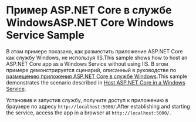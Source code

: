 # <a name="aspnet-core-windows-service-sample"></a><span data-ttu-id="d176d-101">Пример ASP.NET Core в службе Windows</span><span class="sxs-lookup"><span data-stu-id="d176d-101">ASP.NET Core Windows Service Sample</span></span>

<span data-ttu-id="d176d-102">В этом примере показано, как разместить приложение ASP.NET Core как службу Windows, не используя IIS.</span><span class="sxs-lookup"><span data-stu-id="d176d-102">This sample shows how to host an ASP.NET Core app as a Windows Service without using IIS.</span></span> <span data-ttu-id="d176d-103">В этом примере демонстрируется сценарий, описанный в руководстве по [размещению приложения ASP.NET Core в службе Windows](https://docs.microsoft.com/aspnet/core/host-and-deploy/windows-service).</span><span class="sxs-lookup"><span data-stu-id="d176d-103">This sample demonstrates the scenario described in [Host ASP.NET Core in a Windows Service](https://docs.microsoft.com/aspnet/core/host-and-deploy/windows-service).</span></span>

<span data-ttu-id="d176d-104">Установив и запустив службу, получите доступ к приложению в браузере по адресу `http://localhost:5000/`.</span><span class="sxs-lookup"><span data-stu-id="d176d-104">After establishing and starting the service, access the app in a browser at `http://localhost:5000/`.</span></span>
